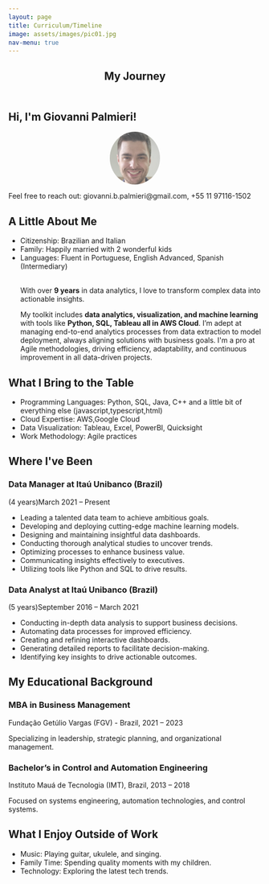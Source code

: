 ```yaml
---
layout: page
title: Curriculum/Timeline
image: assets/images/pic01.jpg
nav-menu: true
---
```

<!-- Main --> <div id="main" class="alt">

<!-- One --> <section id="one"> <div class="inner"> <header class="major"> <h1>My Journey</h1> </header>

<!-- Content --> <h2 id="content">Hi, I'm Giovanni Palmieri!</h2>

<style>
    .responsive-image {
        opacity: 0.7;
        border-radius: 50%;
        display:block;
        margin-left:auto;
        margin-right:auto;

        width: 20%;
        max-width: 200px; /* Maximum width for PC */
    }

    @media (max-width: 568px) {
        .responsive-image {
            width: 40%; /* Full width on mobile */
        }
    }
</style>

<img src="assets/images/me.png" class='responsive-image' alt="Myself">

<p>Feel free to reach out: giovanni.b.palmieri@gmail.com, +55 11 97116-1502</p>

<h2 id="personal-information">A Little About Me</h2> <ul> <li>Citizenship: Brazilian and Italian</li> <li>Family: Happily married with 2 wonderful kids</li> <li>Languages: Fluent in Portuguese, English Advanced, Spanish (Intermediary)</li> 
<br>
<p>With over <b>9 years</b> in data analytics, I love to transform complex data into actionable insights. </p>
<p>
My toolkit includes <b>data analytics, visualization, and machine learning</b> with tools like <b>Python, SQL, Tableau all in AWS Cloud</b>. I’m adept at managing end-to-end analytics processes from data extraction to model deployment, always aligning solutions with business goals. I'm a pro at Agile methodologies, driving efficiency, adaptability, and continuous improvement in all data-driven projects.</p>
</ul>

<h2 id="skills">What I Bring to the Table</h2> <ul> <li>Programming Languages: Python, SQL, Java, C++ and a little bit of everything else (javascript,typescript,html)</li> <li>Cloud Expertise: AWS,Google Cloud</li> <li>Data Visualization: Tableau, Excel, PowerBI, Quicksight</li> <li>Work Methodology: Agile practices</li> </ul>



<h2 id="experience">Where I've Been</h2> <h3>Data Manager at Itaú Unibanco (Brazil)</h3> <p>(4 years)March 2021 – Present</p> <ul> <li>Leading a talented data team to achieve ambitious goals.</li> <li>Developing and deploying cutting-edge machine learning models.</li> <li>Designing and maintaining insightful data dashboards.</li> <li>Conducting thorough analytical studies to uncover trends.</li> <li>Optimizing processes to enhance business value.</li> <li>Communicating insights effectively to executives.</li> <li>Utilizing tools like Python and SQL to drive results.</li> </ul>

<h3>Data Analyst at Itaú Unibanco (Brazil)</h3> <p>(5 years)September 2016 – March 2021</p> <ul> <li>Conducting in-depth data analysis to support business decisions.</li> <li>Automating data processes for improved efficiency.</li> <li>Creating and refining interactive dashboards.</li> <li>Generating detailed reports to facilitate decision-making.</li> <li>Identifying key insights to drive actionable outcomes.</li> </ul>

<h2 id="education">My Educational Background</h2> <h3>MBA in Business Management</h3> <p>Fundação Getúlio Vargas (FGV) - Brazil, 2021 – 2023</p> <p>Specializing in leadership, strategic planning, and organizational management.</p>

<h3>Bachelor’s in Control and Automation Engineering</h3> <p>Instituto Mauá de Tecnologia (IMT), Brazil, 2013 – 2018</p> <p>Focused on systems engineering, automation technologies, and control systems.</p>

<h2 id="hobbies">What I Enjoy Outside of Work</h2> <ul> <li>Music: Playing guitar, ukulele, and singing.</li> <li>Family Time: Spending quality moments with my children.</li> <li>Technology: Exploring the latest tech trends.</li> </ul>

</div> </section>

</div>